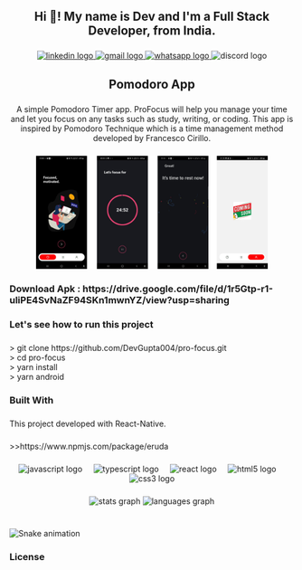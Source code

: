<h2 align="center">Hi 👋! My name is Dev and I'm a Full Stack Developer, from India.</h2>

###

<div align="center">
  <a href="https://www.linkedin.com/in/dev-gupta007/" target="_blank">
    <img src="https://img.shields.io/static/v1?message=LinkedIn&logo=linkedin&label=Dev&color=0077B5&logoColor=white&labelColor=&style=for-the-badge" height="35" alt="linkedin logo"  />
  </a>
  <a href="er.devgupta007@gmail.com" target="_blank">
    <img src="https://img.shields.io/static/v1?message=Gmail&logo=gmail&label=&color=D14836&logoColor=white&labelColor=&style=for-the-badge" height="35" alt="gmail logo"  />
  </a>
  <a href="https://wa.me/+918400707072" target="_blank">
    <img src="https://img.shields.io/static/v1?message=Whatsapp&logo=whatsapp&label=&color=25D366&logoColor=white&labelColor=&style=for-the-badge" height="35" alt="whatsapp logo"  />
  </a>
  <img src="https://img.shields.io/static/v1?message=Discord&logo=discord&label=&color=7289DA&logoColor=white&labelColor=&style=for-the-badge" height="35" alt="discord logo"  />
</div>

###

<h2 align="center">Pomodoro App</h2>

###

<p align="center">A simple Pomodoro Timer app. ProFocus will help you manage your time and let you focus on any tasks such as study, writing, or coding. This app is inspired by Pomodoro Technique which is a time management method developed by Francesco Cirillo.</p>

###

<div align="center">
  <img height="200" src="https://raw.githubusercontent.com/DevGupta004/pro-focus/main/assets/ProFocus.png"  />
</div>

###

<h3 align="left">Download Apk : https://drive.google.com/file/d/1r5Gtp-r1-uliPE4SvNaZF94SKn1mwnYZ/view?usp=sharing</h3>

###

<h3 align="left">Let's see how to run this project</h3>

###

<p align="left">> git clone https://github.com/DevGupta004/pro-focus.git<br>> cd pro-focus<br>> yarn install<br>> yarn android</p>

###

<h3 align="left">Built With</h3>

###

<p align="left">This project developed with React-Native.</p>

###
###

<p align="left"Console for WebView>>>https://www.npmjs.com/package/eruda</p>

###

<div align="center">
  <img src="https://cdn.jsdelivr.net/gh/devicons/devicon/icons/javascript/javascript-original.svg" height="30" alt="javascript logo"  />
  <img width="12" />
  <img src="https://cdn.jsdelivr.net/gh/devicons/devicon/icons/typescript/typescript-original.svg" height="30" alt="typescript logo"  />
  <img width="12" />
  <img src="https://cdn.jsdelivr.net/gh/devicons/devicon/icons/react/react-original.svg" height="30" alt="react logo"  />
  <img width="12" />
  <img src="https://cdn.jsdelivr.net/gh/devicons/devicon/icons/html5/html5-original.svg" height="30" alt="html5 logo"  />
  <img width="12" />
  <img src="https://cdn.jsdelivr.net/gh/devicons/devicon/icons/css3/css3-original.svg" height="30" alt="css3 logo"  />
</div>

###

<div align="center">
  <img src="https://github-readme-stats.vercel.app/api?username=DevGupta004&hide_title=false&hide_rank=false&show_icons=true&include_all_commits=true&count_private=true&disable_animations=false&theme=dracula&locale=en&hide_border=false" height="150" alt="stats graph"  />
  <img src="https://github-readme-stats.vercel.app/api/top-langs?username=DevGupta004&locale=en&hide_title=false&layout=compact&card_width=320&langs_count=5&theme=dracula&hide_border=false" height="150" alt="languages graph"  />
</div>

###

<br clear="both">

<img src="https://raw.githubusercontent.com/DevGupta004/DevGupta004/output/snake.svg" alt="Snake animation" />

###

<h3 align="left">License</h3>

###

<img align="right" height="150" src=""  />

###